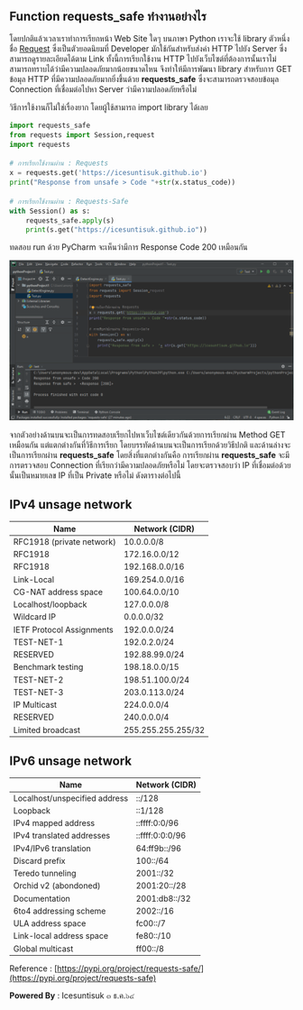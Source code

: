 ## Function requests_safe ทำงานอย่างไร

โดยปกติแล้วเวลาเราทำการเรียกหน้า Web Site ใดๆ บนภาษา Python เราจะใช้ library ตัวหนึ่งชื่อ [Request](https://2.python-requests.org/en/master/) ซึ่งเป็นตัวยอดนิยมที่ Developer มักใช้กันสำหรับส่งค่า HTTP ไปยัง Server ซึ่งสามารถดูรายละเอียดได้ตาม Link ทั้งนี้การเรียกใช้งาน HTTP ไปยังเว็บไซต์ที่ต้องการนั้นเราไม่สามารถทราบได้ว่ามีความปลอดภัยมากน้อยขนาดไหน จึงทำให้มีการพัฒนา library สำหรับการ GET ข้อมุล HTTP ที่มีความปลอดภัยมากยิ่งขึ้นด้วย **requests_safe** ซึ่งจะสามารถตรวจสอบข้อมุล Connection ที่เชื่อมต่อไปหา Server ว่ามีความปลอดภัยหรือไม่ 

วิธีการใช้งานก็ไม่ใช่เรื่องยาก โดยผู้ใช้สามารถ import library ได้เลย 

``` python
import requests_safe
from requests import Session,request
import requests

# การเรียกใช้งานผ่าน : Requests
x = requests.get('https://icesuntisuk.github.io')
print("Response from unsafe > Code "+str(x.status_code))

# การเรียกใช้งานผ่าน : Requests-Safe
with Session() as s:
    requests_safe.apply(s)
    print(s.get("https://icesuntisuk.github.io"))
``` 
ทดสอบ run ด้วย PyCharm จะเห็นว่ามีการ Response  Code 200 เหมือนกัน

![](/KB/img/requests_safe01.png)

จากตัวอย่างด้านบนจะเป็นการทดสอบเรียกไปหาเว็บไซต์เดียวกันด้วยการเรียกผ่าน Method GET เหมือนกัน แต่แตกต่างกันที่วิธีการเรียก โดยบรรทัดด้านบนจะเป็นการเรียกด้วยวิธีปกติ และด้านล่างจะเป็นการเรียกผ่าน **requests_safe** โดยสิ่งที่แตกต่างกันคือ การเรียกผ่าน **requests_safe** จะมีการตรวจสอบ Connection ที่เรียกว่ามีความปลอดภัยหรือไม่ โดยจะตรวจสอบว่า IP ที่เชื่อมต่อด้วยนั้นเป็นหมายเลข IP ที่เป็น Private หรือไม่ ดังตารางต่อไปนี้

## IPv4 unsage network 
|Name |Network (CIDR)|
| ------------------------ |-------------|
|RFC1918 (private network) |10.0.0.0/8|
|RFC1918 |172.16.0.0/12|
|RFC1918 |192.168.0.0/16|
|Link-Local |169.254.0.0/16|
|CG-NAT address space |100.64.0.0/10|
|Localhost/loopback |127.0.0.0/8|
|Wildcard IP |0.0.0.0/32|
|IETF Protocol Assignments |192.0.0.0/24|
|TEST-NET-1 |192.0.2.0/24|
|RESERVED |192.88.99.0/24|
|Benchmark testing |198.18.0.0/15|
|TEST-NET-2 |198.51.100.0/24|
|TEST-NET-3 |203.0.113.0/24|
|IP Multicast |224.0.0.0/4|
|RESERVED |240.0.0.0/4|
|Limited broadcast |255.255.255.255/32|

## IPv6 unsage network 
|Name |Network (CIDR)|
| ------------------------ |-------------|
|Localhost/unspecified address| ::/128|
|Loopback |::1/128|
|IPv4 mapped address | ::ffff:0:0/96|
|IPv4 translated addresses | ::ffff:0:0:0/96|
|IPv4/IPv6 translation |64:ff9b::/96|
|Discard prefix |100::/64|
|Teredo tunneling |2001::/32|
|Orchid v2 (abondoned)|2001:20::/28|
|Documentation |2001:db8::/32|
|6to4 addressing scheme|2002::/16|
|ULA address space |fc00::/7|
|Link-local address space|fe80::/10|
|Global multicast |ff00::/8|

Reference : [https://pypi.org/project/requests-safe/](https://pypi.org/project/requests-safe)

**Powered By** : 
Icesuntisuk 
๓ ธ.ค.๖๔
